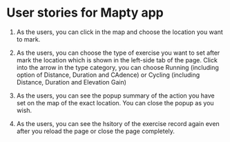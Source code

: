 # User stories for Mapty app

1. As the users, you can click in the map and choose the location you want to mark.

2. As the users, you can choose the type of exercise you want to set after mark the location which is shown in the left-side tab of the page. Click into the arrow in the type category, you can choose Running (including option of Distance, Duration and CAdence) or Cycling (including Distance, Duration and Elevation Gain)

3. As the users, you can see the popup summary of the action you have set on the map of the exact location. You can close the popup as you wish.

4. As the users, you can see the hsitory of the exercise record again even after you reload the page or close the page completely.
